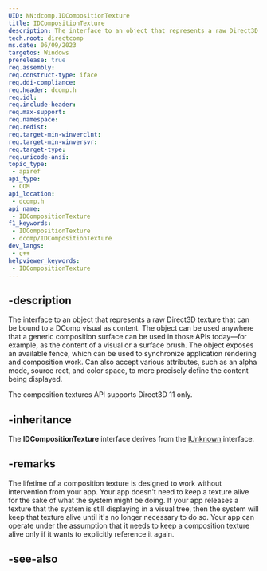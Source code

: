 ```yaml
---
UID: NN:dcomp.IDCompositionTexture
title: IDCompositionTexture
description: The interface to an object that represents a raw Direct3D texture that can be bound to a DComp visual as content.
tech.root: directcomp
ms.date: 06/09/2023
targetos: Windows
prerelease: true
req.assembly: 
req.construct-type: iface
req.ddi-compliance: 
req.header: dcomp.h
req.idl: 
req.include-header: 
req.max-support: 
req.namespace: 
req.redist: 
req.target-min-winverclnt: 
req.target-min-winversvr: 
req.target-type: 
req.unicode-ansi: 
topic_type:
 - apiref
api_type:
 - COM
api_location:
 - dcomp.h
api_name:
 - IDCompositionTexture
f1_keywords:
 - IDCompositionTexture
 - dcomp/IDCompositionTexture
dev_langs:
 - c++
helpviewer_keywords:
 - IDCompositionTexture
---
```


## -description

The interface to an object that represents a raw Direct3D texture that can be bound to a DComp visual as content. The object can be used anywhere that a generic composition surface can be used in those APIs today&mdash;for example, as the content of a visual or a surface brush. The object exposes an available fence, which can be used to synchronize application rendering and composition work. Can also accept various attributes, such as an alpha mode, source rect, and color space, to more precisely define the content being displayed.

The composition textures API supports Direct3D 11 only.

## -inheritance

The **IDCompositionTexture** interface derives from the [IUnknown](/windows/win32/api/unknwn/nn-unknwn-iunknown) interface.

## -remarks

The lifetime of a composition texture is designed to work without intervention from your app. Your app doesn't need to keep a texture alive for the sake of what the system might be doing. If your app releases a texture that the system is still displaying in a visual tree, then the system will keep that texture alive until it's no longer necessary to do so. Your app can operate under the assumption that it needs to keep a composition texture alive only if it wants to explicitly reference it again.

## -see-also
